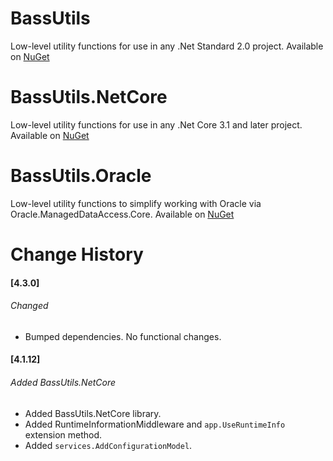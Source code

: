 # BassUtils
Low-level utility functions for use in any .Net Standard 2.0 project.
Available on [NuGet](https://www.nuget.org/packages/BassUtils/)

# BassUtils.NetCore
Low-level utility functions for use in any .Net Core 3.1 and later project.
Available on [NuGet](https://www.nuget.org/packages/BassUtils.NetCore)

# BassUtils.Oracle
Low-level utility functions to simplify working with Oracle via
Oracle.ManagedDataAccess.Core.
Available on [NuGet](https://www.nuget.org/packages/BassUtils.Oracle)

# Change History

#### [4.3.0]
###### Changed
- Bumped dependencies. No functional changes.

#### [4.1.12]
###### Added BassUtils.NetCore
- Added BassUtils.NetCore library.
- Added RuntimeInformationMiddleware and `app.UseRuntimeInfo` extension method.
- Added `services.AddConfigurationModel`.

